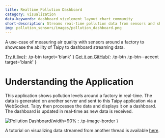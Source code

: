 ```yaml
---
title: Realtime Pollution Dashboard
category: visualization
data-keywords: dashboard vizelement layout chart community
short-description: Streams real-time pollution data from sensors and shows air quality on a map.
img: pollution_sensors/images/pollution_dashboard.png
---
```

A use-case of measuring air quality with sensors around a factory to showcase the ability of Taipy
to dashboard streaming data.

[Try it live](https://realtime-pollution.taipy.cloud/){: .tp-btn target='blank' }
[Get it on GitHub](https://github.com/Avaiga/demo-realtime-pollution){: .tp-btn .tp-btn--accent target='blank' }

# Understanding the Application

This application shows pollution levels around a factory in real-time. The data is generated on
another server and sent to this Taipy application via a WebSocket. Taipy then processes the data and
displays it on a dashboard. The dashboard is updated in real-time as new data is received.

![Pollution Dashboard](images/pollution_dashboard.png){width=90% : .tp-image-border }

A tutorial on visualizing data streamed from another thread is available [here](../../../tutorials/visuals/5_multithreading/index.md).
